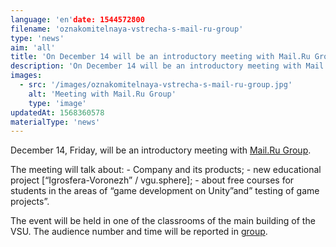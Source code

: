 ```yaml
---
language: 'en'date: 1544572800
filename: 'oznakomitelnaya-vstrecha-s-mail-ru-group'
type: 'news'
aim: 'all'
title: 'On December 14 will be an introductory meeting with Mail.Ru Group'
description: 'On December 14 will be an introductory meeting with Mail.Ru Group'
images:
  - src: '/images/oznakomitelnaya-vstrecha-s-mail-ru-group.jpg'
    alt: 'Meeting with Mail.Ru Group'
    type: 'image'
updatedAt: 1568360578
materialType: 'news'
---
```

December 14, Friday, will be an introductory meeting with [Mail.Ru Group](https://vk.com/mrgforedu).

The meeting will talk about: - Company and its products; - new educational project \[“Igrosfera-Voronezh” / vgu.sphere\]; - about free courses for students in the areas of “game development on Unity”and” testing of game projects”.

The event will be held in one of the classrooms of the main building of the VSU. The audience number and time will be reported in [group](https://vk.com/club175097104).
